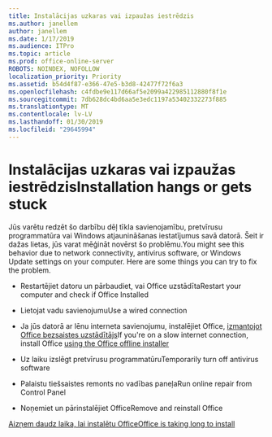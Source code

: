 ```yaml
---
title: Instalācijas uzkaras vai izpaužas iestrēdzis
ms.author: janellem
author: janellem
ms.date: 1/17/2019
ms.audience: ITPro
ms.topic: article
ms.prod: office-online-server
ROBOTS: NOINDEX, NOFOLLOW
localization_priority: Priority
ms.assetid: b54d4f87-e366-47e5-b3d8-42477f72f6a3
ms.openlocfilehash: c4fdbe9e117d66af5e2099a422985112880f8f1e
ms.sourcegitcommit: 7db628dc4bd6aa5e3edc1197a53402332273f885
ms.translationtype: MT
ms.contentlocale: lv-LV
ms.lasthandoff: 01/30/2019
ms.locfileid: "29645994"
---
```

# <a name="installation-hangs-or-gets-stuck"></a><span data-ttu-id="b5e40-102">Instalācijas uzkaras vai izpaužas iestrēdzis</span><span class="sxs-lookup"><span data-stu-id="b5e40-102">Installation hangs or gets stuck</span></span>



<span data-ttu-id="b5e40-p101">Jūs varētu redzēt šo darbību dēļ tīkla savienojamību, pretvīrusu programmatūra vai Windows atjaunināšanas iestatījumus savā datorā. Šeit ir dažas lietas, jūs varat mēģināt novērst šo problēmu.</span><span class="sxs-lookup"><span data-stu-id="b5e40-p101">You might see this behavior due to network connectivity, antivirus software, or Windows Update settings on your computer. Here are some things you can try to fix the problem.</span></span>
  
- <span data-ttu-id="b5e40-105">Restartējiet datoru un pārbaudiet, vai Office uzstādīta</span><span class="sxs-lookup"><span data-stu-id="b5e40-105">Restart your computer and check if Office Installed</span></span>
    
- <span data-ttu-id="b5e40-106">Lietojat vadu savienojumu</span><span class="sxs-lookup"><span data-stu-id="b5e40-106">Use a wired connection</span></span>
    
- <span data-ttu-id="b5e40-107">Ja jūs datorā ar lēnu interneta savienojumu, instalējiet Office, [izmantojot Office bezsaistes uzstādītājs](https://support.office.com/article/f0a85fe7-118f-41cb-a791-d59cef96ad1c?wt.mc_id=Alchemy_ClientDIA)[](https://support.office.com/article/f0a85fe7-118f-41cb-a791-d59cef96ad1c?wt.mc_id=Alchemy_ClientDIA.aspx)</span><span class="sxs-lookup"><span data-stu-id="b5e40-107">If you're on a slow internet connection, install Office [using the Office offline installer](https://support.office.com/article/f0a85fe7-118f-41cb-a791-d59cef96ad1c?wt.mc_id=Alchemy_ClientDIA)[](https://support.office.com/article/f0a85fe7-118f-41cb-a791-d59cef96ad1c?wt.mc_id=Alchemy_ClientDIA.aspx)</span></span>
    
- <span data-ttu-id="b5e40-108">Uz laiku izslēgt pretvīrusu programmatūru</span><span class="sxs-lookup"><span data-stu-id="b5e40-108">Temporarily turn off antivirus software</span></span>
    
- <span data-ttu-id="b5e40-109">Palaistu tiešsaistes remonts no vadības paneļa</span><span class="sxs-lookup"><span data-stu-id="b5e40-109">Run online repair from Control Panel</span></span>
    
- <span data-ttu-id="b5e40-110">Noņemiet un pārinstalējiet Office</span><span class="sxs-lookup"><span data-stu-id="b5e40-110">Remove and reinstall Office</span></span>
    
[<span data-ttu-id="b5e40-111">Aizņem daudz laika, lai instalētu Office</span><span class="sxs-lookup"><span data-stu-id="b5e40-111">Office is taking long to install</span></span>](https://support.office.com/article/0f09f357-3fef-42a6-b8aa-cef4c6c44bdf?wt.mc_id=Alchemy_ClientDIA)
  

